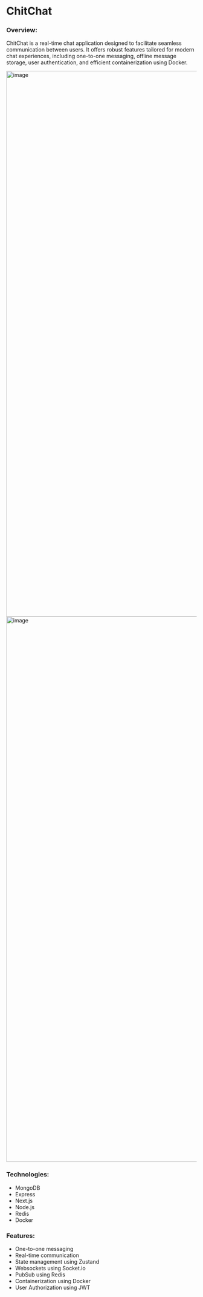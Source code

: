 # ChitChat

### Overview: 
ChitChat is a real-time chat application designed to facilitate seamless communication between users. It offers robust features tailored for modern chat experiences, including one-to-one messaging, offline message storage, user authentication, and efficient containerization using Docker.

<img width="1440" alt="image" src="https://github.com/avdhagam/chitchat/assets/108969460/2d8f6c0f-d4ff-4d3b-b609-a25d407494a1">

<img width="1440" alt="image" src="https://github.com/avdhagam/chitchat/assets/108969460/67247ad8-6092-4f75-8e48-e243f4d32dc8">

### Technologies:
+ MongoDB
+ Express
+ Next.js
+ Node.js
+ Redis
+ Docker

### Features:
+ One-to-one messaging
+ Real-time communication
+ State management using Zustand
+ Websockets using Socket.io
+ PubSub using Redis
+ Containerization using Docker
+ User Authorization using JWT
